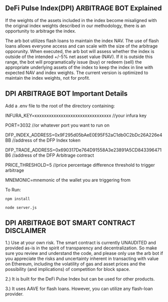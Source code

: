 ## DeFi Pulse Index(DPI) ARBITRAGE BOT Explained
If the weights of the assets included in the index become misaligned with the original index weights described in our methodology, there is an opportunity to arbitrage the index. 

The arb bot utilizes flash loans to maintain the index NAV. The use of flash loans allows everyone access and can scale with the size of the arbitrage opporunity. When executed, the arb bot will assess whether the index is outside of the intended +/-5% net asset value (NAV). If it is outside this range, the bot will programatically issue (buy) or redeem (sell) the appropriate underlying assets of the index to keep the index in line with expected NAV and index weights. The current version is optimized to maintain the index weights, not for profit. 



## DPI ARBITRAGE BOT Important Details

Add a .env file to the root of the directory containing:


INFURA_KEY=xxxxxxxxxxxxxxxxxxxxxxxxxxxxxxxx  //your infura key

PORT=3032  //or whatever port you want to run on

DFP_INDEX_ADDRESS=0x9F295d05bAeE0E95F52aC1db0C2bDc26A226e4BB  //address of the DFP Index token

DFP_TRADE_ADDRESS=0x690317De764D91558A3e23891A5CD843396471B6  //address of the DFP Arbitrage contract

PRICE_THRESHOLD=5  //price percentage difference threshold to trigger arbitrage

MNEMONIC=mnemonic of the wallet you are triggering from


To Run:


`npm install`

`node server.js`

## DPI ARBITRAGE BOT SMART CONTRACT DISCLAIMER
1.) Use at your own risk. The smart contract is currently UNAUDITED and provided as-is in the spirit of transparency and decentralization. So make sure you review and understand the code, and please only use the arb bot if you appreciate the risks and uncertainty inherent in transacting with value on Ethereum, including the volatility of gas and asset prices and the possibility (and implications) of competition for block space.

2.) It is built for the DeFi Pulse Index but can be used for other products.

3.) It uses AAVE for flash loans. However, you can utilize any flash-loan provider. 

